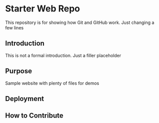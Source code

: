 # Starter Web Repo

This repository is for showing how Git and GitHub work. 
Just changing a few lines

## Introduction
This is not a formal introduction. Just a filler placeholder

## Purpose

Sample website with plenty of files for demos


## Deployment


## How to Contribute
